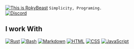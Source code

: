 [![This is RokyBeast](https://readme-typing-svg.demolab.com?font=JetBrains+Mono&weight=700&size=28&pause=1000&color=4B32AC&center=true&width=435&lines=This+is+RokyBeast)](https://git.io/typing-svg)
`Simplicity, Programing.`
<br>
[![Discord](https://img.shields.io/badge/Discord-%235865F2.svg?&logo=discord&logoColor=white)](#)

## I work With
[![Rust](https://img.shields.io/badge/Rust-%23000000.svg?e&logo=rust&logoColor=white)](#)
[![Bash](https://img.shields.io/badge/Bash-4EAA25?logo=gnubash&logoColor=fff)](#)
[![Markdown](https://img.shields.io/badge/Markdown-%23000000.svg?logo=markdown&logoColor=white)](#)
[![HTML](https://img.shields.io/badge/HTML-%23E34F26.svg?logo=html5&logoColor=white)](#)
[![CSS](https://img.shields.io/badge/CSS-1572B6?logo=css3&logoColor=fff)](#)
[![JavaScript](https://img.shields.io/badge/JavaScript-F7DF1E?logo=javascript&logoColor=000)](#)
